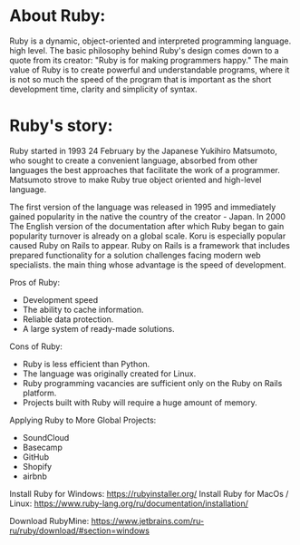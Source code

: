 # About Ruby:

Ruby is a dynamic, object-oriented and interpreted programming language.
high level. The basic philosophy behind Ruby's design comes down to a quote from its creator:
"Ruby is for making programmers happy."
The main value of Ruby is to create powerful and understandable programs,
 where it is not so much the speed of the program that is important as the short development time,
 clarity and simplicity of syntax.
 
 
# Ruby's story:
                  

 Ruby started in 1993 24
 February by the Japanese Yukihiro Matsumoto,
 who sought to create a convenient language,
 absorbed from other languages ​​the best
 approaches that facilitate the work of a programmer.
 Matsumoto strove to make Ruby true
 object oriented and
 high-level language.

 The first version of the language was released in 1995 and immediately gained popularity in the native
 the country of the creator - Japan. In 2000 The English
 version of the documentation after which Ruby began to gain popularity
 turnover is already on a global scale. Koru is especially popular
 caused Ruby on Rails to appear.
 Ruby on Rails is a framework that includes prepared functionality for a solution
 challenges facing modern web specialists. the main thing
 whose advantage is the speed of development.
 

Pros of Ruby:

* Development speed
* The ability to cache information.
* Reliable data protection.
* A large system of ready-made solutions.


Cons of Ruby:

* Ruby is less efficient than Python.
* The language was originally created for Linux.
* Ruby programming vacancies are sufficient only on the Ruby on Rails platform.
* Projects built with Ruby will require a huge amount of memory.


Applying Ruby to More Global Projects:

* SoundCloud
* Basecamp
* GitHub
* Shopify
* airbnb

Install Ruby for Windows: https://rubyinstaller.org/
Install Ruby for MacOs / Linux: https://www.ruby-lang.org/ru/documentation/installation/

Download RubyMine: https://www.jetbrains.com/ru-ru/ruby/download/#section=windows
